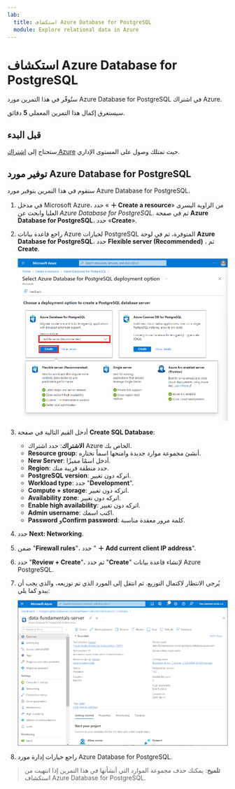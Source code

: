 ```yaml
---
lab:
  title: استكشاف Azure Database for PostgreSQL
  module: Explore relational data in Azure
---
```


# <a name="explore-azure-database-for-postgresql"></a>استكشاف Azure Database for PostgreSQL

ستُوفّر في هذا التمرين مورد Azure Database for PostgreSQL في اشتراك Azure.

سيستغرق إكمال هذا التمرين المعملي **5** دقائق.

## <a name="before-you-start"></a>قبل البدء

ستحتاج إلى [اشتراك Azure](https://azure.microsoft.com/free) حيث تمتلك وصول على المستوى الإداري.

## <a name="provision-an-azure-database-for-postgresql-resource"></a>توفير مورد Azure Database for PostgreSQL

ستقوم في هذا التمرين بتوفير مورد Azure Database for PostgreSQL.

1. في مدخل Microsoft Azure، حدد « **&#65291; Create a resource**» من الزاوية اليسرى العليا وابحث عن *Azure Database for PostgreSQL*. ثم في صفحة **Azure Database for PostgreSQL**، حدد «**Create**».

1. راجع قاعدة بيانات Azure لخيارات PostgreSQL المتوفرة، ثم في لوحة **Azure Database for PostgreSQL**، حدد **Flexible server (Recommended)** ، ثم **Create**.

    ![لقطة شاشة لخيارات توزيع Azure Database for PostgreSQL](images/postgresql-options.png)

1. أدخل القيم التالية في صفحة **Create SQL Database**:
    - **الاشتراك**: حدد اشتراك Azure الخاص بك.
    - **Resource group**: أنشئ مجموعة موارد جديدة وامنحها اسماً تختاره.
    - **New Server**: أدخل اسمًا مميزًا.
    - **Region**: حدد منطقة قريبة منك.
    - **PostgreSQL version**: اتركه دون تغيير.
    - **Workload type**: حدد "**Development**".
    - **Compute + storage**: اتركه دون تغيير.
    - **Availability zone**: اتركه دون تغيير.
    - **Enable high availability**: اتركه دون تغيير.
    - **Admin username**: اكتب اسمك.
    - **Password** و**Confirm password**: كلمة مرور معقدة مناسبة.

1. حدد **Next: Networking**.

1. ضمن "**Firewall rules**"، حدد " **&#65291; Add current client IP address**".

1. حدد "**Review + Create**"، ثم حدد "**Create**" لإنشاء قاعدة بيانات Azure PostgreSQL.

1. يُرجى الانتظار لاكتمال التوزيع. ثم انتقل إلى المورد الذي تم توزيعه، والذي يجب أن يبدو كما يلي:

    ![لقطة شاشة لمدخل Azure تعرض صفحة Azure Database for PostgreSQL.](images/postgresql-portal.png)

1. راجع خيارات إدارة مورد Azure Database for PostgreSQL.

> **تلميح**: يمكنك حذف مجموعة الموارد التي أنشأتها في هذا التمرين إذا انتهيت من استكشاف Azure Database for PostgreSQL.
